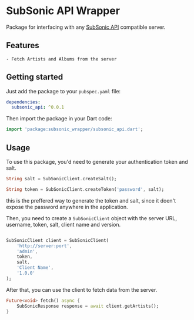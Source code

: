 # SubSonic API Wrapper

Package for interfacing with any [SubSonic API](https://www.subsonic.org/pages/api.jsp) compatible server.

## Features

    - Fetch Artists and Albums from the server

## Getting started

Just add the package to your `pubspec.yaml` file:

```yaml
dependencies:
  subsonic_api: ^0.0.1
```

Then import the package in your Dart code:

```dart
import 'package:subsonic_wrapper/subsonic_api.dart';
```

## Usage

To use this package, you'd need to generate your authentication token and salt.

```dart
String salt = SubSonicClient.createSalt();

String token = SubSonicClient.createToken('password', salt);
```

this is the preffered way to generate the token and salt, since it doen't expose the password anywhere in the application.

Then, you need to create a `SubSonicClient` object with the server URL, username, token, salt, client name and version.

```dart

SubSonicClient client = SubSonicClient(
    'http://server:port',
    'admin',
    token,
    salt,
    'Client Name',
    '1.0.0'
);
```

After that, you can use the client to fetch data from the server.

```dart
Future<void> fetch() async {
    SubSonicResponse response = await client.getArtists();
}
```
